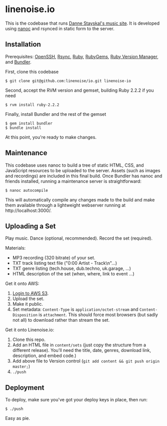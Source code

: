 linenoise.io
=================

This is the codebase that runs [Danne Stayskal's music site](http://linenoise.io/). It is developed using [nanoc](http://nanoc.stoneship.org/) and rsynced in static form to the server.

Installation
------------

Prerequisites: [OpenSSH](http://www.openssh.com/), [Rsync](http://rsync.samba.org/), [Ruby](http://www.ruby-lang.org/), [RubyGems](http://rubygems.org/pages/download), [Ruby Version Manager](https://rvm.beginrescueend.com/), and [Bundler](http://gembundler.com/).

First, clone this codebase

	$ git clone git@github.com:linenoise/io.git linenoise-io

Second, accept the RVM version and gemset, building Ruby 2.2.2 if you need

	$ rvm install ruby-2.2.2

Finally, install Bundler and the rest of the gemset

	$ gem install bundler
	$ bundle install

At this point, you're ready to make changes.

Maintenance
-----------

This codebase uses nanoc to build a tree of static HTML, CSS, and JavaScript resources to be uploaded to the server.  Assets (such as images and recordings) are included in this final build.  Once Bundler has nanoc and friends installed, running a maintenance server is straightforward:

	$ nanoc autocompile

This will automatically compile any changes made to the build and make them available through a lightweight webserver running at http://localhost:3000/.

Uploading a Set
---------------

Play music. Dance (optional, recommended). Record the set (required).

Materials:

* MP3 recording (320 bitrate) of your set.
* TXT track listing text file ("0:00 Artist - Track\n"...)
* TXT genre listing (tech.house, dub.techno, uk.garage, ...)
* HTML description of the set (when, where, link to event ...)

Get it onto AWS:

1. [Login to AWS S3](https://console.aws.amazon.com).
2. Upload the set.
3. Make it public.
4. Set metadata: `Content-Type` is `application/octet-stream` and `Content-Disposition` is `attachment`. This should force most browsers (but sadly not all) to download rather than stream the set.

Get it onto Linenoise.io:

1. Clone this repo.
2. Add an HTML file in `content/sets` (just copy the structure from a different release). You'll need the title, date, genres, download link, description, and embed code.)
3. Add above file to Version control (`git add content && git push origin master;`)
4. `./push`

Deployment
----------

To deploy, make sure you've got your deploy keys in place, then run:

	$ ./push

Easy as pie.
